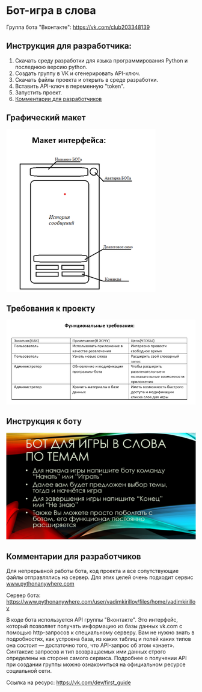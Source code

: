 
# Бот-игра в слова
Группа бота "Вконтакте": https://vk.com/club203348139

## Инструкция для разработчика:
1. Скачать среду разработки для языка программирования Python и последнюю версию python.
2. Создать группу в VK и сгенерировать API-ключ.
3. Скачать файлы проекта и открыть в среде разработки.
4. Вставить API-ключ в переменную "token".
5. Запустить проект.
6. [Комментарии для разработчиков](https://github.com/kelasov/BOT-Words/blob/main/README.md#комментарии-для-разработчиков)

## Графический макет
![Макет интерфейса](https://github.com/VadimKirillov/BOT-Words/blob/b4406fa2edf0bdcb3f16ebee6c670ca7bff9f8bd/project/%D0%BC%D0%B0%D0%BA%D0%B5%D1%82%D0%B8%D0%BD%D1%82%D0%B5%D1%80%D1%84%D0%B5%D0%B9%D1%81%D0%B0.png)


## Требования к проекту
![Функциональные требования](https://github.com/VadimKirillov/BOT-Words/blob/3133cdaf278652bf93f3053df56de233ec2e3b97/project/%D1%84%D1%83%D0%BD%D0%BA%D1%86%D0%B8%D0%BE%D0%BD%D0%B0%D0%BB%D1%8C%D0%BD%D1%8B%D0%B5%D1%82%D1%80%D0%B5%D0%B1%D0%BE%D0%B2%D0%B0%D0%BD%D0%B8%D1%8F.png)
## Инструкция к боту
![Правила и команды бота](https://github.com/kelasov/BOT-Words/blob/266b904e59efb86c2ee9db98d64231eaa744edc8/project/%D0%98%D0%BD%D1%81%D1%82%D1%80%D1%83%D0%BA%D1%86%D0%B8%D1%8F_%D0%BA_%D0%B1%D0%BE%D1%82%D1%83.png)

## Комментарии для разработчиков

Для непрерывной работы бота, код проекта и все сопутствующие файлы отправлялись на сервер. Для этих целей очень подходит сервис www.pythonanywhere.com

Сервер бота: https://www.pythonanywhere.com/user/vadimkirillov/files/home/vadimkirillov

В коде бота используется API группы "Вконтакте". Это интерфейс, который позволяет получать информацию из базы данных vk.com с помощью http-запросов к специальному серверу. Вам не нужно знать в подробностях, как устроена база, из каких таблиц и полей каких типов она состоит — достаточно того, что API-запрос об этом «знает». Синтаксис запросов и тип возвращаемых ими данных строго определены на стороне самого сервиса. Подробнее о получении API при создании группы можно ознакомиться на официальном ресурсе социальной сети.

Ссылка на ресурс: https://vk.com/dev/first_guide
